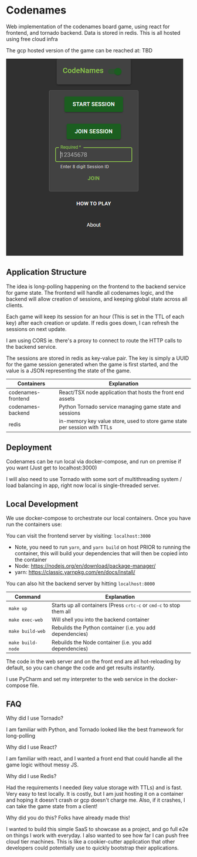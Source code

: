 # Codenames
Web implementation of the codenames board game, using react for frontend, and tornado backend.
Data is stored in redis. This is all hosted using free cloud infra

The gcp hosted version of the game can be reached at: TBD

![Screenshot](screenshot.PNG)

## Application Structure

The idea is long-polling happening on the frontend to the backend service for game state.
The frontend will handle all codenames logic, and the backend will allow 
creation of sessions, and keeping global state across all clients.

Each game will keep its session for an hour (This is set in the TTL of each key) after each creation or update.
If redis goes down, I can refresh the sessions on next update.

I am using CORS ie. there's a proxy to connect to route the HTTP calls to the backend service.

The sessions are stored in redis as key-value pair. The key is simply a UUID for the game session 
generated when the game is first started, and the value is a JSON representing the state
of the game.

Containers  | Explanation
------------- | -------------
codenames-frontend  | React/TSX node application that hosts the front end assets
codenames-backend  | Python Tornado service managing game state and sessions
redis | in-memory key value store, used to store game state per session with TTLs

## Deployment

Codenames can be run local via docker-compose, and run on premise if you want (Just get to localhost:3000)

I will also need to use Tornado with some sort of multithreading system / load balancing in app, right now local is 
single-threaded server.

## Local Development

We use docker-compose to orchestrate our local containers. Once you have run the containers use:

You can visit the frontend server by visiting: `localhost:3000`
- Note, you need to run `yarn`, and `yarn build` on host PRIOR to running the container, this will build your dependencies that will then be copied into the container
- Node: https://nodejs.org/en/download/package-manager/
- yarn: https://classic.yarnpkg.com/en/docs/install/

You can also hit the backend server by hitting `localhost:8000`

Command  | Explanation
------------- | -------------
`make up` | Starts up all containers (Press `crtc-c` or `cmd-c` to stop them all
`make exec-web` | Will shell you into the backend container
`make build-web` | Rebuilds the Python container (i.e. you add dependencies)
`make build-node` | Rebuilds the Node container (i.e. you add dependencies)

The code in the web server and on the front end are all hot-reloading by default, so you can change the code
and get results instantly.

I use PyCharm and set my interpreter to the web service in the docker-compose file.

## FAQ

Why did I use Tornado? 

I am familiar with Python, and Tornado looked like the best framework for long-polling

Why did I use React?

I am familiar with react, and I wanted a front end that could handle all the game logic without messy JS.

Why did I use Redis?

Had the requirements I needed (key value storage with TTLs) and is fast. Very easy to test locally. It is costly, 
but I am just hosting it on a container and hoping it doesn't crash or gcp doesn't charge me. Also, if it crashes, 
I can take the game state from a client!

Why did you do this? Folks have already made this!

I wanted to build this simple SaaS to showcase as a project, and go full e2e on things I work with
everyday. I also wanted to see how far I can push free cloud tier machines. This is like a cookier-cutter application 
that other developers could potentially use to quickly bootstrap their applications.
